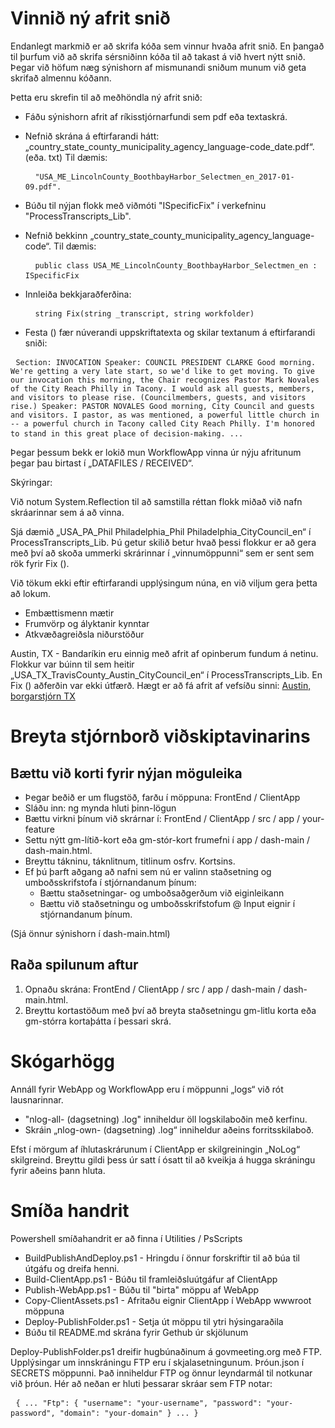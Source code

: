 <!-- Do not edit this file. It was translated by Google. -->
<h1> Vinnið ný afrit snið </h1>
<p> Endanlegt markmið er að skrifa kóða sem vinnur hvaða afrit snið. En þangað til þurfum við að skrifa sérsniðinn kóða til að takast á við hvert nýtt snið. Þegar við höfum næg sýnishorn af mismunandi sniðum munum við geta skrifað almennu kóðann. </p>

<p> Þetta eru skrefin til að meðhöndla ný afrit snið: </p>

<ul>
<li>
<p> Fáðu sýnishorn afrit af ríkisstjórnarfundi sem pdf eða textaskrá. </p>
</li>
<li>
<p> Nefnið skrána á eftirfarandi hátt: „country_state_county_municipality_agency_language-code_date.pdf“. (eða. txt) Til dæmis: </p>
<pre> <code> "USA_ME_LincolnCounty_BoothbayHarbor_Selectmen_en_2017-01-09.pdf".</code> </pre></li>
<li>
<p> Búðu til nýjan flokk með viðmóti "ISpecificFix" í verkefninu "ProcessTranscripts_Lib". </p>
</li>
<li>
<p> Nefnið bekkinn „country_state_county_municipality_agency_language-code“. Til dæmis: </p>
<pre> <code> public class USA_ME_LincolnCounty_BoothbayHarbor_Selectmen_en : ISpecificFix</code> </pre></li>
<li>
<p> Innleiða bekkjaraðferðina: </p>
<pre> <code> string Fix(string _transcript, string workfolder)</code> </pre></li>
<li>
<p> Festa () fær núverandi uppskriftatexta og skilar textanum á eftirfarandi sniði: </p>
</li>
</ul><pre> <code>Section: INVOCATION Speaker: COUNCIL PRESIDENT CLARKE Good morning. We&#39;re getting a very late start, so we&#39;d like to get moving. To give our invocation this morning, the Chair recognizes Pastor Mark Novales of the City Reach Philly in Tacony. I would ask all guests, members, and visitors to please rise. (Councilmembers, guests, and visitors rise.) Speaker: PASTOR NOVALES Good morning, City Council and guests and visitors. I pastor, as was mentioned, a powerful little church in -- a powerful church in Tacony called City Reach Philly. I&#39;m honored to stand in this great place of decision-making. ...</code> </pre>
<p> Þegar þessum bekk er lokið mun WorkflowApp vinna úr nýju afritunum þegar þau birtast í „DATAFILES / RECEIVED“. </p>

<p> Skýringar: </p>

<p> Við notum System.Reflection til að samstilla réttan flokk miðað við nafn skráarinnar sem á að vinna. </p>

<p> Sjá dæmið „USA_PA_Phil Philadelphia_Phil Philadelphia_CityCouncil_en“ í ProcessTranscripts_Lib. Þú getur skilið betur hvað þessi flokkur er að gera með því að skoða ummerki skrárinnar í „vinnumöppunni“ sem er sent sem rök fyrir Fix (). </p>

<p> Við tökum ekki eftir eftirfarandi upplýsingum núna, en við viljum gera þetta að lokum. </p>

<ul>
<li> Embættismenn mætir </li>
<li> Frumvörp og ályktanir kynntar </li>
<li> Atkvæðagreiðsla niðurstöður </li>
</ul>
<p> Austin, TX - Bandaríkin eru einnig með afrit af opinberum fundum á netinu. Flokkur var búinn til sem heitir „USA_TX_TravisCounty_Austin_CityCouncil_en“ í ProcessTranscripts_Lib. En Fix () aðferðin var ekki útfærð. Hægt er að fá afrit af vefsíðu sinni: <a href="https://www.austintexas.gov/department/city-council/council/council_meeting_info_center.htm">Austin, borgarstjórn TX</a> </p>
<h1> Breyta stjórnborð viðskiptavinarins </h1><h2> Bættu við korti fyrir nýjan möguleika </h2>
<ul>
<li> Þegar beðið er um flugstöð, farðu í möppuna: FrontEnd / ClientApp </li>
<li> Sláðu inn: ng mynda hluti þinn-lögun </li>
<li> Bættu virkni þínum við skrárnar í: FrontEnd / ClientApp / src / app / your-feature </li>
<li> Settu nýtt gm-lítið-kort eða gm-stór-kort frumefni í app / dash-main / dash-main.html. </li>
<li> Breyttu tákninu, táknlitnum, titlinum osfrv. Kortsins. </li>
<li> Ef þú þarft aðgang að nafni sem nú er valinn staðsetning og umboðsskrifstofa í stjórnandanum þínum: 
<ul>
<li> Bættu staðsetningar- og umboðsaðgerðum við eiginleikann </li>
<li> Bættu við staðsetningu og umboðsskrifstofum @ Input eignir í stjórnandanum þínum. </li>
</ul></li>
</ul>
<p> (Sjá önnur sýnishorn í dash-main.html) </p>
<h2> Raða spilunum aftur </h2><ol>
<li> Opnaðu skrána: FrontEnd / ClientApp / src / app / dash-main / dash-main.html. </li>
<li> Breyttu kortastöðum með því að breyta staðsetningu gm-litlu korta eða gm-stórra kortaþátta í þessari skrá. </li></ol><h1> Skógarhögg </h1>
<p> Annáll fyrir WebApp og WorkflowApp eru í möppunni „logs“ við rót lausnarinnar. </p>

<ul>
<li> "nlog-all- (dagsetning) .log" inniheldur öll logskilaboðin með kerfinu. </li>
<li> Skráin „nlog-own- (dagsetning) .log“ inniheldur aðeins forritsskilaboð. </li>
</ul>
<p> Efst í mörgum af íhlutaskrárunum í ClientApp er skilgreiningin „NoLog“ skilgreind. Breyttu gildi þess úr satt í ósatt til að kveikja á hugga skráningu fyrir aðeins þann hluta. </p>
<h1> Smíða handrit </h1>
<p> Powershell smíðahandrit er að finna í Utilities / PsScripts </p>

<ul>
<li> BuildPublishAndDeploy.ps1 - Hringdu í önnur forskriftir til að búa til útgáfu og dreifa henni. </li>
<li> Build-ClientApp.ps1 - Búðu til framleiðsluútgáfur af ClientApp </li>
<li> Publish-WebApp.ps1 - Búðu til "birta" möppu af WebApp </li>
<li> Copy-ClientAssets.ps1 - Afritaðu eignir ClientApp í WebApp wwwroot möppuna </li>
<li> Deploy-PublishFolder.ps1 - Setja út möppu til ytri hýsingaraðila </li>
<li> Búðu til README.md skrána fyrir Gethub úr skjölunum </li>
</ul>
<p> Deploy-PublishFolder.ps1 dreifir hugbúnaðinum á govmeeting.org með FTP. Upplýsingar um innskráningu FTP eru í skjalasetningunum. Þróun.json í SECRETS möppunni. Það inniheldur FTP og önnur leyndarmál til notkunar við þróun. Hér að neðan er hluti þessarar skráar sem FTP notar: </p>
<pre> <code>{ ... "Ftp": { "username": "your-username", "password": "your-password", "domain": "your-domain" } ... }</code> </pre>